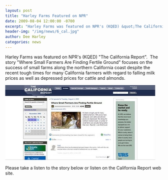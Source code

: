 ```yaml
---
layout: post
title: "Harley Farms Featured on NPR"
date: 2009-08-04 12:00:00 -0700
excerpt: "Harley Farms was featured on NPR's (KQED) &quot;The California Report&quot;.  The story &quot;Where Small Farmers Are Finding Fertile ..."
header-img: "/img/news/6_cal.jpg"
author: Dee Harley
categories: news
---
```

Harley Farms was featured on NPR's (KQED) &quot;The California
Report&quot;.  The story &quot;Where Small Farmers Are Finding
Fertile Ground&quot; focuses on the success of small farms along the
northern California coast despite the recent tough times for many
California farmers with regard to falling milk prices as well as
depressed prices for cattle and almonds.

![image](/img/news/6_cal.jpg)

Please take a listen to the story below or listen on the California
Report web site.

